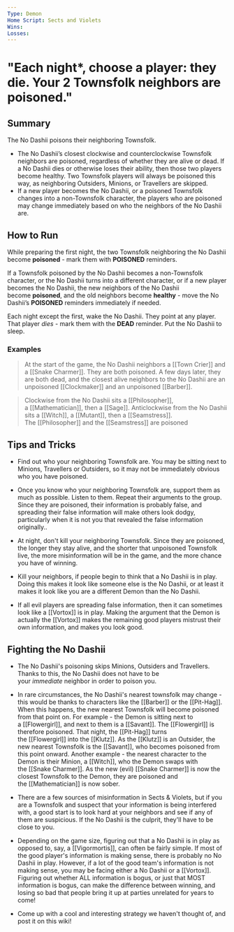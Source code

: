 ```yaml
---
Type: Demon
Home Script: Sects and Violets
Wins: 
Losses:
---
```

# "Each night*, choose a player: they die. Your 2 Townsfolk neighbors are poisoned."

## Summary
The No Dashii poisons their neighboring Townsfolk.

- The No Dashii’s closest clockwise and counterclockwise Townsfolk neighbors are poisoned, regardless of whether they are alive or dead. If a No Dashii dies or otherwise loses their ability, then those two players become healthy. Two Townsfolk players will always be poisoned this way, as neighboring Outsiders, Minions, or Travellers are skipped.
- If a new player becomes the No Dashii, or a poisoned Townsfolk changes into a non-Townsfolk character, the players who are poisoned may change immediately based on who the neighbors of the No Dashii are.
## How to Run
While preparing the first night, the two Townsfolk neighboring the No Dashii become **poisoned** - mark them with **POISONED** reminders.

If a Townsfolk poisoned by the No Dashii becomes a non-Townsfolk character, or the No Dashii turns into a different character, or if a new player becomes the No Dashii, the new neighbors of the No Dashii become **poisoned**, and the old neighbors become **healthy** - move the No Dashii’s **POISONED** reminders immediately if needed.

Each night except the first, wake the No Dashii. They point at any player. That player _dies_ - mark them with the **DEAD** reminder. Put the No Dashii to sleep.
### Examples
>At the start of the game, the No Dashii neighbors a [[Town Crier]] and a [[Snake Charmer]]. They are both poisoned. A few days later, they are both dead, and the closest alive neighbors to the No Dashii are an unpoisoned [[Clockmaker]] and an unpoisoned [[Barber]].

>Clockwise from the No Dashii sits a [[Philosopher]], a [[Mathematician]], then a [[Sage]]. Anticlockwise from the No Dashii sits a [[Witch]], a [[Mutant]], then a [[Seamstress]]. The [[Philosopher]] and the [[Seamstress]] are poisoned
## Tips and Tricks
- Find out who your neighboring Townsfolk are. You may be sitting next to Minions, Travellers or Outsiders, so it may not be immediately obvious who you have poisoned.

- Once you know who your neighboring Townsfolk are, support them as much as possible. Listen to them. Repeat their arguments to the group. Since they are poisoned, their information is probably false, and spreading their false information will make others look dodgy, particularly when it is not you that revealed the false information originally..

- At night, don't kill your neighboring Townsfolk. Since they are poisoned, the longer they stay alive, and the shorter that unpoisoned Townsfolk live, the more misinformation will be in the game, and the more chance you have of winning.

- Kill your neighbors, if people begin to think that a No Dashii is in play. Doing this makes it look like someone else is the No Dashii, or at least it makes it look like you are a different Demon than the No Dashii.

- If all evil players are spreading false information, then it can sometimes look like a [[Vortox]] is in play. Making the argument that the Demon is actually the [[Vortox]] makes the remaining good players mistrust their own information, and makes you look good.
## Fighting the No Dashii
- The No Dashii's poisoning skips Minions, Outsiders and Travellers. Thanks to this, the No Dashii does not have to be your _immediate_ neighbor in order to poison you.

- In rare circumstances, the No Dashii's nearest townsfolk may change - this would be thanks to characters like the [[Barber]] or the [[Pit-Hag]]. When this happens, the new nearest Townsfolk will become poisoned from that point on. For example - the Demon is sitting next to a [[Flowergirl]], and next to them is a [[Savant]]. The [[Flowergirl]] is therefore poisoned. That night, the [[Pit-Hag]] turns the [[Flowergirl]] into the [[Klutz]]. As the [[Klutz]] is an Outsider, the new nearest Townsfolk is the [[Savant]], who becomes poisoned from this point onward. Another example - the nearest character to the Demon is their Minion, a [[Witch]], who the Demon swaps with the [[Snake Charmer]]. As the new (evil) [[Snake Charmer]] is now the closest Townsfolk to the Demon, they are poisoned and the [[Mathematician]] is now sober.

- There are a few sources of misinformation in Sects & Violets, but if you are a Townsfolk and suspect that your information is being interfered with, a good start is to look hard at your neighbors and see if any of them are suspicious. If the No Dashii is the culprit, they'll have to be close to you.

- Depending on the game size, figuring out that a No Dashii is in play as opposed to, say, a [[Vigormortis]], can often be fairly simple. If most of the good player's information is making sense, there is probably no No Dashii in play. However, if a lot of the good team's information is not making sense, you may be facing either a No Dashii or a [[Vortox]]. Figuring out whether ALL information is bogus, or just that MOST information is bogus, can make the difference between winning, and losing so bad that people bring it up at parties unrelated for years to come!

- Come up with a cool and interesting strategy we haven't thought of, and post it on this wiki!
